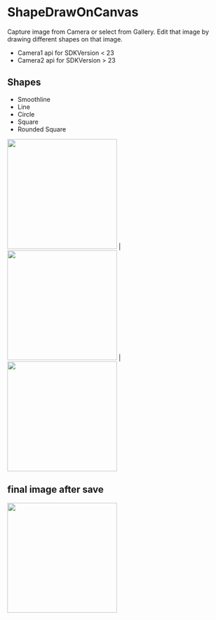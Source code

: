 # ShapeDrawOnCanvas
Capture image from Camera or select from Gallery. Edit that image by drawing different shapes on that image. 

- Camera1 api for SDKVersion < 23
- Camera2 api for SDKVersion > 23

## Shapes
- Smoothline
- Line
- Circle
- Square
- Rounded Square


<img src="https://user-images.githubusercontent.com/57988349/72804523-8eee2280-3c76-11ea-939f-cc44c6da0c97.png" width="250"> | <img src="https://user-images.githubusercontent.com/57988349/72804572-a5947980-3c76-11ea-88b4-386506135a47.png" width="250"> |  <img src="https://user-images.githubusercontent.com/57988349/72804804-5864d780-3c77-11ea-9296-b49b473ef272.png" width="250">  

## final image after save

<img src="https://user-images.githubusercontent.com/57988349/72805029-ea6ce000-3c77-11ea-8416-9360b68d75b1.png" width="250">


